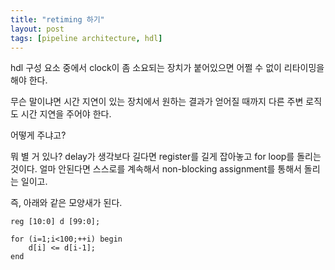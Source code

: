 ```yaml
---
title: "retiming 하기"
layout: post
tags: [pipeline architecture, hdl]
---
```


hdl 구성 요소 중에서 clock이 좀 소요되는 장치가 붙어있으면 어쩔 수 없이 리타이밍을 해야 한다. 

무슨 말이냐면 시간 지연이 있는 장치에서 원하는 결과가 얻어질 때까지 다른 주변 로직도 시간 지연을 주어야 한다.

어떻게 주냐고?

뭐 별 거 있나? delay가 생각보다 길다면 register를 길게 잡아놓고 for loop를 돌리는 것이다. 얼마 안된다면 스스로를 계속해서 non-blocking assignment를 통해서 돌리는 일이고.

즉, 아래와 같은 모양새가 된다.
```
reg [10:0] d [99:0];

for (i=1;i<100;++i) begin
    d[i] <= d[i-1];
end
```